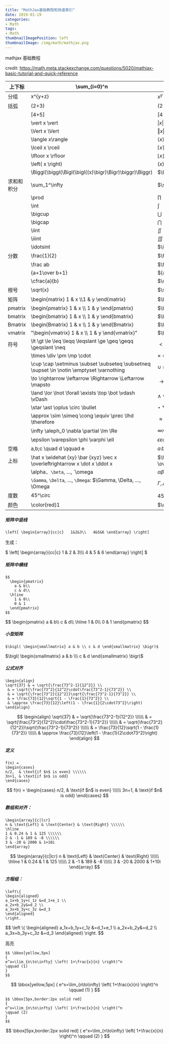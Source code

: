 ```yaml
---
title: "MathJax基础教程和快速索引"
date: 2019-01-19
categories:
- Math
tags:
- Math
thumbnailImagePosition: left
thumbnailImage: /img/math/mathjax.png
---
```

mathjax 基础教程
<!--more-->

credit: https://math.meta.stackexchange.com/questions/5020/mathjax-basic-tutorial-and-quick-reference

| 上下标 | \sum_{i=0}^n | $\sum_{i=0}^n$ |
| ---- | ------------ | ---------------- |
| 分组 | x^{y+z} | $x^{y+z}$ |
| 括弧 | (2+3) | $(2+3)$ |
|      | [4+5] | $[4+5]$ |
|      | \vert x \vert | $\vert x \vert$ |
|      | \Vert x \Vert | $\Vert x \Vert$ |
|      | \langle x\rangle | $\langle x\rangle$ |
|      | \lceil x \rceil | $\lceil x \rceil$ |
|      | \lfloor x \rfloor | $\lfloor x \rfloor$ |
|      | \left( x \right) | $\left( x \right)$ |
|      | \Biggl(\biggl(\Bigl(\bigl((x)\bigr)\Bigr)\biggr)\Biggr) | $\Biggl(\biggl(\Bigl(\bigl((x)\bigr)\Bigr)\biggr)\Biggr)$ |
| 求和和积分 | \sum_1^\infty | $\sum_1^\infty$ |
|      | \prod | $\prod$ |
|      | \int | $\int$ |
|      | \bigcup | $\bigcup$ |
|      | \bigcap | $\bigcap$ |
|      | \iint | $\iint$ |
|      | \iiint | $\iiint$ |
|      | \idotsint | $\idotsint$ |
| 分数 | \frac{1}{2} | $\frac{1}{2}$ |
| | \frac ab | $\frac ab$ |
| | {a+1\over b+1} | ${a+1\over b+1}$ |
| | \cfrac{a}{b} | $\cfrac{a}{b}$ |
| 根号 | \sqrt{x} | $\sqrt{x}$ |
| 矩阵 | \begin{matrix} 1 & x  \\\1 & y   \end{matrix} | $\begin{matrix}     1 & x \\\    1 & y  \\         \end{matrix} $$ |
| pmatrix | \begin{pmatrix} 1 & x  \\\ 1 & y   \end{pmatrix} | $\begin{pmatrix} 1 & x  \\\ 1 & y   \end{pmatrix} $ |
| bmatrix | \begin{bmatrix} 1 & x  \\\ 1 & y   \end{bmatrix} | $\begin{bmatrix} 1 & x  \\\ 1 & y   \end{bmatrix} $ |
| Bmatrix | \begin{Bmatrix} 1 & x  \\\ 1 & y   \end{Bmatrix} | $\begin{Bmatrix} 1 & x  \\\ 1 & y   \end{Bmatrix}$ |
| vmatrix | "\begin{vmatrix} 1 & x  \\\ 1 & y   \end{vmatrix}" | $\begin{vmatrix} 1 & x  \\\ 1 & y   \end{vmatrix}$ |
| 符号 | \lt \gt \le \leq \leqq \leqslant \ge \geq \geqq \geqslant \neq | $\lt \gt \le \leq \leqq \leqslant \ge \geq \geqq \geqslant \neq$ |
| | \times \div \pm \mp \cdot | $\times \div \pm \mp \cdot$ |
| | \cup \cap \setminus \subset \subseteq \subsetneq \supset \in \notin \emptyset \varnothing | $\cup \cap \setminus \subset \subseteq \subsetneq \supset \in \notin \emptyset \varnothing$ |
| | \to \rightarrow \leftarrow \Rightarrow \Leftarrow \mapsto | $\to \rightarrow \leftarrow \Rightarrow \Leftarrow \mapsto$ |
| | \land \lor \lnot \forall \exists \top \bot \vdash \vDash | $\land \lor \lnot \forall \exists \top \bot \vdash \vDash$ |
| | \star \ast \oplus \circ \bullet | $\star \ast \oplus \circ \bullet$ |
| | \approx \sim \simeq \cong \equiv \prec \lhd \therefore | $\approx \sim \simeq \cong \equiv \prec \lhd \therefore$ |
| | \infty \aleph_0 \nabla \partial \Im \Re | $\infty \aleph_0 \nabla \partial \Im \Re$ |
| | \epsilon \varepsilon \phi \varphi \ell | $\epsilon \varepsilon \phi \varphi \ell$ |
| 空格 | a\,b\;c \quad d \qquad e | $a\,b\;c \quad d \qquad e$ |
| 上标 | \hat x \widehat {xy} \bar {xyz} \vec x \overleftrightarrow x \dot x \ddot x | $\hat x \widehat {xy} \bar {xyz} \vec x \overleftrightarrow x \dot x \ddot x$ |
| | \alpha`, \beta`, …, `\omega | $\alpha \beta \omega$ |
| | `\Gamma`, `\Delta`, …, `\Omega`: $\Gamma, \Delta, …, \Omega | $\Gamma, \Delta, …, \Omega$ |
| 度数 | 45^\circ | $45^\circ$ |
| 颜色 | \color{red}1 | $\color{red}1$ |

##### 矩阵中竖线
```
\left[ \begin{array}{cc|c}   1&2&3\\   4&5&6 \end{array} \right]
```
生成：
<div>$ \left[ \begin{array}{cc|c}   1 & 2 & 3\\\   4 & 5 & 6 \end{array} \right] $</div>


##### 矩阵中横线
```
$$
  \begin{pmatrix}
    a & b\\
    c & d\\
  \hline
    1 & 0\\
    0 & 1
  \end{pmatrix}
$$
```
<div>
$$
  \begin{pmatrix}
    a & b\\
    c & d\\
  \hline
    1 & 0\\
    0 & 1
  \end{pmatrix}
$$
</div>


##### 小型矩阵
```
$\bigl( \begin{smallmatrix} a & b \\ c & d \end{smallmatrix} \bigr)$
```
$\bigl( \begin{smallmatrix} a & b \\\ c & d \end{smallmatrix} \bigr)$

##### 公式对齐

```
\begin{align}
\sqrt{37} & = \sqrt{\frac{73^2-1}{12^2}} \\
 & = \sqrt{\frac{73^2}{12^2}\cdot\frac{73^2-1}{73^2}} \\ 
 & = \sqrt{\frac{73^2}{12^2}}\sqrt{\frac{73^2-1}{73^2}} \\
 & = \frac{73}{12}\sqrt{1 - \frac{1}{73^2}} \\ 
 & \approx \frac{73}{12}\left(1 - \frac{1}{2\cdot73^2}\right)
\end{align}
```


$$
\begin{align}
\sqrt{37} & = \sqrt{\frac{73^2-1}{12^2}} \\\\\\
 & = \sqrt{\frac{73^2}{12^2}\cdot\frac{73^2-1}{73^2}} \\\\\\ 
 & = \sqrt{\frac{73^2}{12^2}}\sqrt{\frac{73^2-1}{73^2}} \\\\\\
 & = \frac{73}{12}\sqrt{1 - \frac{1}{73^2}} \\\\\\
 & \approx \frac{73}{12}\left(1 - \frac{1}{2\cdot73^2}\right)
\end{align}
$$


##### 定义

```
f(n) =
\begin{cases}
n/2,  & \text{if $n$ is even} \\\\\\
3n+1, & \text{if $n$ is odd}
\end{cases}
```
$$
f(n) =
\begin{cases}
n/2,  & \text{if $n$ is even} \\\\\\
3n+1, & \text{if $n$ is odd}
\end{cases}
$$

##### 数组和对齐：

```
\begin{array}{c|lcr}
n & \text{Left} & \text{Center} & \text{Right} \\\\\\
\hline
1 & 0.24 & 1 & 125 \\\\\\
2 & -1 & 189 & -8 \\\\\\
3 & -20 & 2000 & 1+10i
\end{array}
```


$$
\begin{array}{c|lcr}
n & \text{Left} & \text{Center} & \text{Right} \\\\\\
\hline
1 & 0.24 & 1 & 125 \\\\\\
2 & -1 & 189 & -8 \\\\\\
3 & -20 & 2000 & 1+10i
\end{array}
$$

##### 方程组：

```
\left\{
\begin{aligned} 
a_1x+b_1y+c_1z &=d_1+e_1 \\ 
a_2x+b_2y&=d_2 \\ 
a_3x+b_3y+c_3z &=d_3 
\end{aligned} 
\right. 
```

<div>
$$
\left \{
\begin{aligned} 
a_1x+b_1y+c_1z &=d_1+e_1 \\ 
a_2x+b_2y&=d_2 \\ 
a_3x+b_3y+c_3z &=d_3 
\end{aligned} 
\right. 
$$
</div>


高亮

```
$$ \bbox[yellow,5px]
{
e^x=\lim_{n\to\infty} \left( 1+\frac{x}{n} \right)^n
\qquad (1)
}
$$
```

$$ \bbox[yellow,5px]
{
e^x=\lim_{n\to\infty} \left( 1+\frac{x}{n} \right)^n
\qquad (1)
}
$$
```
$$ \bbox[5px,border:2px solid red]
{
e^x=\lim_{n\to\infty} \left( 1+\frac{x}{n} \right)^n
\qquad (2) 
}
$$
```
$$ \bbox[5px,border:2px solid red]
{
e^x=\lim_{n\to\infty} \left( 1+\frac{x}{n} \right)^n
\qquad (2) 
}
$$

```